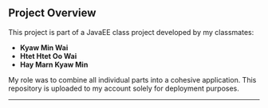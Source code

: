 ## Project Overview

This project is part of a JavaEE class project developed by my classmates:
- **Kyaw Min Wai**
- **Htet Htet Oo Wai**
- **Hay Marn Kyaw Min**

My role was to combine all individual parts into a cohesive application. This repository is uploaded to my account solely for deployment purposes.

---
